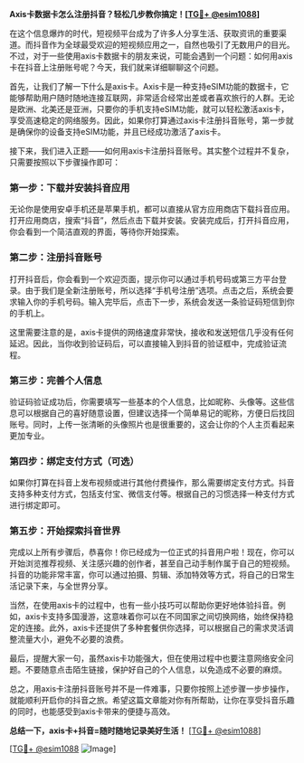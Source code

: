 **Axis卡数据卡怎么注册抖音？轻松几步教你搞定！[[TG💪+ @esim1088](https://t.me/s/esim1088)]**

在这个信息爆炸的时代，短视频平台成为了许多人分享生活、获取资讯的重要渠道。而抖音作为全球最受欢迎的短视频应用之一，自然也吸引了无数用户的目光。不过，对于一些使用axis卡数据卡的朋友来说，可能会遇到一个问题：如何用axis卡在抖音上注册账号呢？今天，我们就来详细聊聊这个问题。

首先，让我们了解一下什么是axis卡。Axis卡是一种支持eSIM功能的数据卡，它能够帮助用户随时随地连接互联网，非常适合经常出差或者喜欢旅行的人群。无论是欧洲、北美还是亚洲，只要你的手机支持eSIM功能，就可以轻松激活axis卡，享受高速稳定的网络服务。因此，如果你打算通过axis卡注册抖音账号，第一步就是确保你的设备支持eSIM功能，并且已经成功激活了axis卡。

接下来，我们进入正题——如何用axis卡注册抖音账号。其实整个过程并不复杂，只需要按照以下步骤操作即可：

### 第一步：下载并安装抖音应用

无论你是使用安卓手机还是苹果手机，都可以直接从官方应用商店下载抖音应用。打开应用商店，搜索“抖音”，然后点击下载并安装。安装完成后，打开抖音应用，你会看到一个简洁直观的界面，等待你开始探索。

### 第二步：注册抖音账号

打开抖音后，你会看到一个欢迎页面，提示你可以通过手机号码或第三方平台登录。由于我们是全新注册账号，所以选择“手机号注册”选项。点击之后，系统会要求输入你的手机号码。输入完毕后，点击下一步，系统会发送一条验证码短信到你的手机上。

这里需要注意的是，axis卡提供的网络速度非常快，接收和发送短信几乎没有任何延迟。因此，当你收到验证码后，可以直接输入到抖音的验证框中，完成验证流程。

### 第三步：完善个人信息

验证码验证成功后，你需要填写一些基本的个人信息，比如昵称、头像等。这些信息可以根据自己的喜好随意设置，但建议选择一个简单易记的昵称，方便日后找回账号。同时，上传一张清晰的头像照片也是很重要的，这会让你的个人主页看起来更加专业。

### 第四步：绑定支付方式（可选）

如果你打算在抖音上发布视频或进行其他付费操作，那么需要绑定支付方式。抖音支持多种支付方式，包括支付宝、微信支付等。根据自己的习惯选择一种支付方式进行绑定即可。

### 第五步：开始探索抖音世界

完成以上所有步骤后，恭喜你！你已经成为一位正式的抖音用户啦！现在，你可以开始浏览推荐视频、关注感兴趣的创作者，甚至自己动手制作属于自己的短视频。抖音的功能非常丰富，你可以通过拍摄、剪辑、添加特效等方式，将自己的日常生活记录下来，与全世界分享。

当然，在使用axis卡的过程中，也有一些小技巧可以帮助你更好地体验抖音。例如，axis卡支持多国漫游，这意味着你可以在不同国家之间切换网络，始终保持稳定的连接。此外，axis卡还提供了多种套餐供你选择，可以根据自己的需求灵活调整流量大小，避免不必要的浪费。

最后，提醒大家一句，虽然axis卡功能强大，但在使用过程中也要注意网络安全问题。不要随意点击陌生链接，保护好自己的个人信息，以免造成不必要的麻烦。

总之，用axis卡注册抖音账号并不是一件难事，只要你按照上述步骤一步步操作，就能顺利开启你的抖音之旅。希望这篇文章能对你有所帮助，让你在享受抖音乐趣的同时，也能感受到axis卡带来的便捷与高效。

**总结一下，axis卡+抖音=随时随地记录美好生活！** [[TG💪+ @esim1088](https://t.me/s/esim1088)]

[[TG💪+ @esim1088](https://t.me/s/esim1088) ![Image](https://i.postimg.cc/4NQfJmqS/Snipaste-2025-05-13-00-14-12.png)]